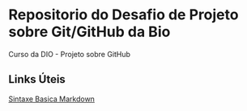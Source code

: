 # Repositorio do Desafio de Projeto sobre Git/GitHub da Bio
Curso da DIO - Projeto sobre GitHub

## Links Úteis
[Sintaxe Basica Markdown](https://www.markdownguide.org/basic-syntax/)
